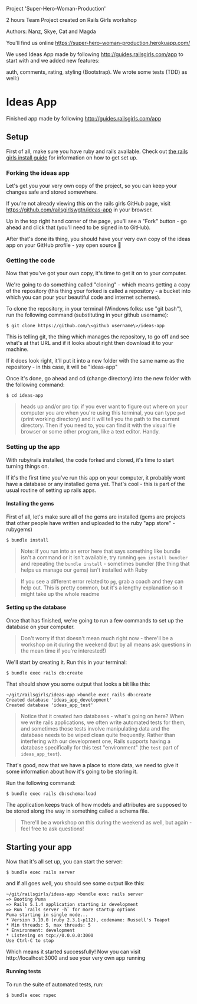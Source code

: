 Project 'Super-Hero-Woman-Production'

2 hours Team Project created on Rails Girls workshop

Authors: Nanz, Skye, Cat and Magda

You'll find us online  https://super-hero-woman-production.herokuapp.com/

We used Ideas App made by following http://guides.railsgirls.com/app to start with and we added new features:

auth, comments, rating, styling (Bootstrap). We wrote some tests (TDD) as well:)




# Ideas App

Finished app made by following http://guides.railsgirls.com/app

## Setup

First of all, make sure you have ruby and rails available. Check out [the
rails girls install guide][rg-install] for information on how to get set up.

[rg-install]: http://guides.railsgirls.com/install

### Forking the ideas app

Let's get you your very own copy of the project, so you can keep your changes
safe and stored somewhere.

If you're not already viewing this on the rails girls GitHub page, visit
https://github.com/railsgirlswgtn/ideas-app in your browser.

Up in the top right hand corner of the page, you'll see a "Fork" button - go
ahead and click that (you'll need to be signed in to GitHub).

After that's done its thing, you should have your very own copy of the ideas
app on your GitHub profile - yay open source 🎉

### Getting the code

Now that you've got your own copy, it's time to get it on to your computer.

We're going to do something called "cloning" - which means getting a copy of
the repository (this thing your forked is called a repository - a bucket into
which you can pour your beautiful code and internet schemes).

To clone the repository, in your terminal (Windows folks: use "git bash"), run
the following command (substituting in your github username):

    $ git clone https://github.com/\<github username\>/ideas-app

This is telling git, the thing which manages the repository, to go off and see
what's at that URL and if it looks about right then download it to your
machine.

If it does look right, it'll put it into a new folder with the same name as the
repository - in this case, it will be "ideas-app"

Once it's done, go ahead and cd (change directory) into the new folder with the
following command:

    $ cd ideas-app

> heads up and/or pro tip: if you ever want to figure out where on your
> computer you are when you're using this terminal, you can type `pwd` (print
> working directory) and it will tell you the path to the current directory.
> Then if you need to, you can find it with the visual file browser or some
> other program, like a text editor. Handy.

### Setting up the app

With ruby/rails installed, the code forked and cloned, it's time to start
turning things on.

If it's the first time you've run this app on your computer, it probably wont
have a database or any installed gems yet. That's cool - this is part of the
usual routine of setting up rails apps.

#### Installing the gems

First of all, let's make sure all of the gems are installed (gems are projects
that other people have written and uploaded to the ruby "app store" - rubygems)

    $ bundle install

> Note: if you run into an error here that says something like bundle isn't a
> command or it isn't available, try running `gem install bundler` and
> repeating the `bundle install` - sometimes bundler (the thing that helps us
> manage our gems) isn't installed with Ruby

> If you see a different error related to `pg`, grab a coach and they can help
> out. This is pretty common, but it's a lengthy explanation so it might take
> up the whole readme

#### Setting up the database

Once that has finished, we're going to run a few commands to set up the
database on your computer.

> Don't worry if that doesn't mean much right now - there'll be a workshop on
> it during the weekend (but by all means ask questions in the mean time if
> you're interested!)

We'll start by creating it. Run this in your terminal:

    $ bundle exec rails db:create

That should show you some output that looks a bit like this:

```
~/git/railsgirls/ideas-app >bundle exec rails db:create
Created database 'ideas_app_development'
Created database 'ideas_app_test'
```

> Notice that it created _two_ databases - what's going on here?
> When we write rails applications, we often write automated tests for them,
> and sometimes those tests involve manipulating data and the database needs to
> be wiped clean quite frequently. Rather than interfering with our development
> one, Rails supports having a database specifically for this test
> "environment" (the `test` part of `ideas_app_test`).

That's good, now that we have a place to store data, we need to give it some
information about how it's going to be storing it.

Run the following command:

    $ bundle exec rails db:schema:load

The application keeps track of how models and attributes are supposed to be
stored along the way in something called a schema file.

> There'll be a workshop on this during the weekend as well, but again - feel
> free to ask questions!

## Starting your app

Now that it's all set up, you can start the server:

    $ bundle exec rails server

and if all goes well, you should see some output like this:

```
~/git/railsgirls/ideas-app >bundle exec rails server
=> Booting Puma
=> Rails 5.1.4 application starting in development
=> Run `rails server -h` for more startup options
Puma starting in single mode...
* Version 3.10.0 (ruby 2.3.1-p112), codename: Russell's Teapot
* Min threads: 5, max threads: 5
* Environment: development
* Listening on tcp://0.0.0.0:3000
Use Ctrl-C to stop
```

Which means it started successfully! Now you can visit http://localhost:3000
and see your very own app running

#### Running tests

To run the suite of automated tests, run:

    $ bundle exec rspec

